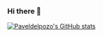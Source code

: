 ### Hi there 👋
<!--
# I'm Pavel del Pozo...

## ...and I'm a UI/UX designer and developer at [PHICUS TECNOLOGÍA](https://phicus.es/)

**paveldelpozo/paveldelpozo** is a ✨ _special_ ✨ repository because its `README.md` (this file) appears on your GitHub profile.

Here are some ideas to get you started:

- 🔭 I’m currently working on ...
- 🌱 I’m currently learning ...
- 👯 I’m looking to collaborate on ...
- 🤔 I’m looking for help with ...
- 💬 Ask me about ...
- 📫 How to reach me: ...
- 😄 Pronouns: ...
- ⚡ Fun fact: ...
-->

[![Paveldelpozo's GitHub stats](https://github-readme-stats.vercel.app/api?username=paveldelpozo)](https://github.com/anuraghazra/github-readme-stats)
